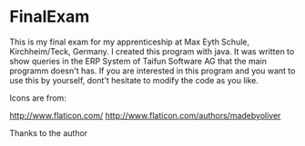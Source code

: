 # FinalExam

This is my final exam for my apprenticeship at Max Eyth Schule, Kirchheim/Teck, Germany.
I created this program with java. It was written to show queries in the ERP System of Taifun Software AG that the main programm doesn't has. If you are interested in this program and you want to use this by yourself, dont't hesitate to modify the code as you like.


Icons are from: 

http://www.flaticon.com/
http://www.flaticon.com/authors/madebyoliver

Thanks to the author







